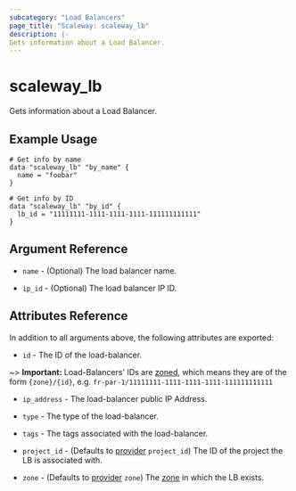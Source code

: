 ```yaml
---
subcategory: "Load Balancers"
page_title: "Scaleway: scaleway_lb"
description: |-
Gets information about a Load Balancer.
---
```


# scaleway_lb

Gets information about a Load Balancer.

## Example Usage

```hcl
# Get info by name
data "scaleway_lb" "by_name" {
  name = "foobar"
}

# Get info by ID
data "scaleway_lb" "by_id" {
  lb_id = "11111111-1111-1111-1111-111111111111"
}
```

## Argument Reference

- `name` - (Optional) The load balancer name.

- `ip_id` - (Optional) The load balancer IP ID.

## Attributes Reference

In addition to all arguments above, the following attributes are exported:

- `id` - The ID of the load-balancer.

~> **Important:** Load-Balancers' IDs are [zoned](../guides/regions_and_zones.md#resource-ids), which means they are of the form `{zone}/{id}`, e.g. `fr-par-1/11111111-1111-1111-1111-111111111111`

- `ip_address` - The load-balancer public IP Address.

- `type` - The type of the load-balancer.

- `tags` - The tags associated with the load-balancer.

- `project_id` - (Defaults to [provider](../index.md#project_id) `project_id`) The ID of the project the LB is associated with.

- `zone` -  (Defaults to [provider](../index.md#zone) `zone`) The [zone](../guides/regions_and_zones.md#zones) in which the LB exists.
